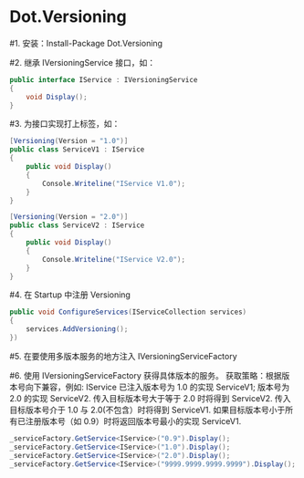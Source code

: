 # Dot.Versioning


#1. 安装：Install-Package Dot.Versioning

#2. 继承 IVersioningService 接口，如：
```C#
public interface IService : IVersioningService
{
    void Display();
}
```

#3. 为接口实现打上标签，如：
```C#
[Versioning(Version = "1.0")]
public class ServiceV1 : IService
{
    public void Display()
    {
        Console.Writeline("IService V1.0");
    }
}

[Versioning(Version = "2.0")]
public class ServiceV2 : IService
{
    public void Display()
    {
        Console.Writeline("IService V2.0");
    }
}
```

#4. 在 Startup 中注册 Versioning
```C#
public void ConfigureServices(IServiceCollection services)
{
    services.AddVersioning();
})
```

#5. 在要使用多版本服务的地方注入 IVersioningServiceFactory

#6. 使用 IVersioningServiceFactory 获得具体版本的服务。
获取策略：根据版本号向下兼容，例如:
IService 已注入版本号为 1.0 的实现 ServiceV1; 版本号为 2.0 的实现 ServiceV2.
传入目标版本号大于等于 2.0 时将得到 ServiceV2.
传入目标版本号介于 1.0 与 2.0(不包含）时将得到 ServiceV1.
如果目标版本号小于所有已注册版本号（如 0.9）时将返回版本号最小的实现 ServiceV1.
```C#
_serviceFactory.GetService<IService>("0.9").Display();
_serviceFactory.GetService<IService>("1.0").Display();
_serviceFactory.GetService<IService>("2.0").Display();
_serviceFactory.GetService<IService>("9999.9999.9999.9999").Display();
```
